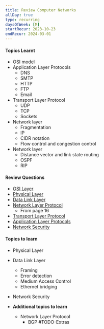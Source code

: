 ```yaml
---
title: Review Computer Networks
allDay: true
type: recurring
daysOfWeek: [M]
startRecur: 2023-10-23
endRecur: 2024-03-01
---
```

#### Topics Learnt
- OSI model
- Application Layer Protocols
	- DNS
	- SMTP
	- HTTP
	- FTP
	- Email
- Transport Layer Protocol
	-  UDP
	- TCP
	- Sockets
- Network layer
	- Fragmentation
	- IP
	- CIDR notation
	- Flow control and congestion control
- Network layer
	- Distance vector and link state routing
	- OSPF
	- RIP

#### Review Questions
- [OSI Layer](https://www.practicepaper.in/gate-cse/osi-layer)
- [Physical Layer](https://www.practicepaper.in/gate-cse/physical-layer)
- [Data Link Layer](https://www.practicepaper.in/gate-cse/data-link-layer)
- [Network Layer Protocol](https://www.practicepaper.in/gate-cse/network-layer-protocol)
	- From page 16
- [Transport Layer Protocol](https://www.practicepaper.in/gate-cse/transport-layer-protocol)
- [Application Layer Protocols](https://www.practicepaper.in/gate-cse/application-layer-protocols)
- [Network Security](https://www.practicepaper.in/gate-cse/network-security)

#### Topics to learn
- Physical Layer
- Data Link Layer
	- Framing
	- Error detection
	- Medium Access Control
	- Ethernet bridging
- Network Security

- **Additional topics to learn**
	- Network Layer Protocol
		- BGP #TODO-Extras 
